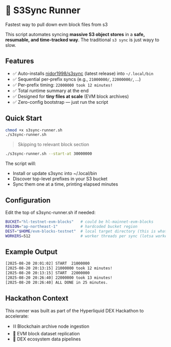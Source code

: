 # 🚀 S3Sync Runner

Fastest way to pull down evm block files from s3

This script automates syncing **massive S3 object stores** in a **safe, resumable, and time-tracked way**. The traditional `s3 sync` is just wayy to slow.

## Features

- ✅ Auto-installs [nidor1998/s3sync](https://github.com/nidor1998/s3sync) (latest release) into `~/.local/bin`  
- ✅ Sequential per-prefix syncs (e.g., `21000000/`, `22000000/`, …)  
- ✅ Per-prefix timing: `22000000 took 12 minutes!`  
- ✅ Total runtime summary at the end  
- ✅ Designed for **tiny files at scale** (EVM block archives)  
- ✅ Zero-config bootstrap — just run the script  

## Quick Start

```bash
chmod +x s3sync-runner.sh
./s3sync-runner.sh
```

> Skipping to relevant block section
```bash
./s3sync-runner.sh --start-at 30000000
```

The script will:
* Install or update s3sync into ~/.local/bin
* Discover top-level prefixes in your S3 bucket
* Sync them one at a time, printing elapsed minutes

## Configuration

Edit the top of s3sync-runner.sh if needed:
```bash
BUCKET="hl-testnet-evm-blocks"   # could be hl-mainnet-evm-blocks
REGION="ap-northeast-1"          # hardcoded bucket region
DEST="$HOME/evm-blocks-testnet"  # local target directory (this is what nanoreth will look at)
WORKERS=512                      # worker threads per sync (lotsa workers needs lotsa RAM)
```

## Example Output
```bash
[2025-08-20 20:01:02] START  21000000
[2025-08-20 20:13:15] 21000000 took 12 minutes!
[2025-08-20 20:13:15] START  22000000
[2025-08-20 20:26:40] 22000000 took 13 minutes!
[2025-08-20 20:26:40] ALL DONE in 25 minutes.
```

## Hackathon Context

This runner was built as part of the Hyperliquid DEX Hackathon to accelerate:
* ⛓️ Blockchain archive node ingestion
* 📂 EVM block dataset replication
* 🧩 DEX ecosystem data pipelines
